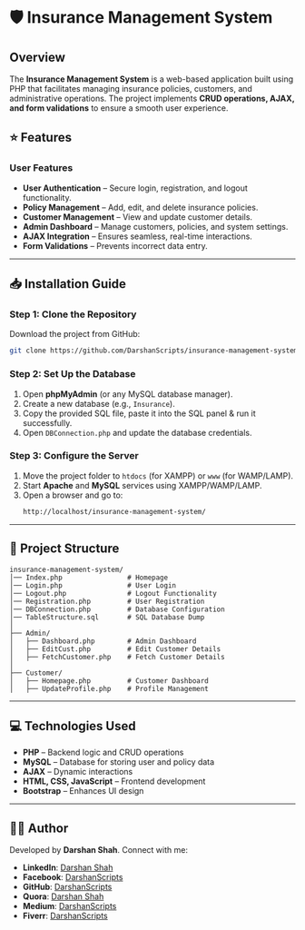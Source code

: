 # 🛡 Insurance Management System

## Overview

The **Insurance Management System** is a web-based application built using PHP that facilitates managing insurance policies, customers, and administrative operations. The project implements **CRUD operations, AJAX, and form validations** to ensure a smooth user experience.

## ⭐ Features

### User Features
- **User Authentication** – Secure login, registration, and logout functionality.
- **Policy Management** – Add, edit, and delete insurance policies.
- **Customer Management** – View and update customer details.
- **Admin Dashboard** – Manage customers, policies, and system settings.
- **AJAX Integration** – Ensures seamless, real-time interactions.
- **Form Validations** – Prevents incorrect data entry.

---

## 📥 Installation Guide

### Step 1: Clone the Repository
Download the project from GitHub:
```sh
git clone https://github.com/DarshanScripts/insurance-management-system.git
```

### Step 2: Set Up the Database
1. Open **phpMyAdmin** (or any MySQL database manager).
2. Create a new database (e.g., `Insurance`).
3. Copy the provided SQL file, paste it into the SQL panel & run it successfully.
4. Open `DBConnection.php` and update the database credentials.

### Step 3: Configure the Server
1. Move the project folder to `htdocs` (for XAMPP) or `www` (for WAMP/LAMP).
2. Start **Apache** and **MySQL** services using XAMPP/WAMP/LAMP.
3. Open a browser and go to:
   ```sh
   http://localhost/insurance-management-system/
   ```

---

## 📂 Project Structure

```
insurance-management-system/
│── Index.php                # Homepage
│── Login.php                # User Login
│── Logout.php               # Logout Functionality
│── Registration.php         # User Registration
│── DBConnection.php         # Database Configuration
│── TableStructure.sql       # SQL Database Dump
│
├── Admin/
│   ├── Dashboard.php        # Admin Dashboard
│   ├── EditCust.php         # Edit Customer Details
│   ├── FetchCustomer.php    # Fetch Customer Details
│
├── Customer/
│   ├── Homepage.php         # Customer Dashboard
│   ├── UpdateProfile.php    # Profile Management
```

---

## 💻 Technologies Used
- **PHP** – Backend logic and CRUD operations
- **MySQL** – Database for storing user and policy data
- **AJAX** – Dynamic interactions
- **HTML, CSS, JavaScript** – Frontend development
- **Bootstrap** – Enhances UI design

---

## 👨‍💻 Author
Developed by **Darshan Shah**. Connect with me:

- **LinkedIn**: [Darshan Shah](https://www.linkedin.com/in/darshan-shah-tech/)
- **Facebook**: [DarshanScripts](https://www.facebook.com/DarshanScripts)
- **GitHub**: [DarshanScripts](https://github.com/DarshanScripts)
- **Quora**: [Darshan Shah](https://www.quora.com/profile/Darshan-Shah-1056)
- **Medium**: [DarshanScripts](https://medium.com/@DarshanScripts)
- **Fiverr**: [DarshanScripts](https://www.fiverr.com/darshanscripts)
